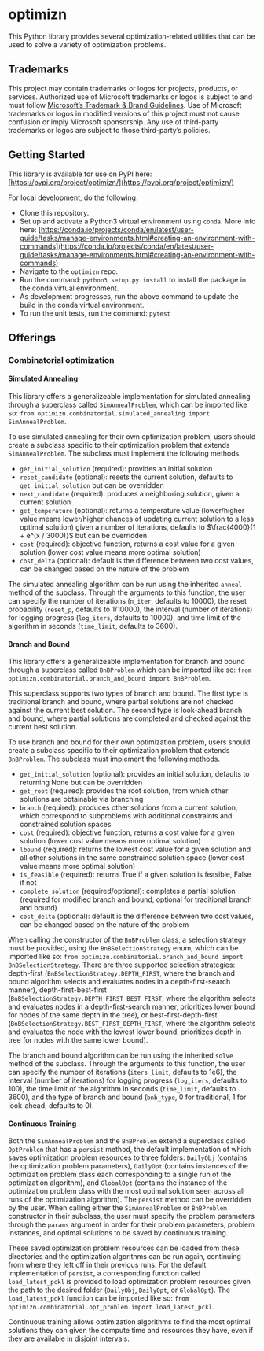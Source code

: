 # optimizn
This Python library provides several optimization-related utilities that can be used to solve a variety of optimization problems.

## Trademarks

This project may contain trademarks or logos for projects, products, or services. Authorized use of Microsoft trademarks or logos is subject to and must follow [Microsoft’s Trademark & Brand Guidelines](https://www.microsoft.com/en-us/legal/intellectualproperty/trademarks/usage/general). Use of Microsoft trademarks or logos in modified versions of this project must not cause confusion or imply Microsoft sponsorship. Any use of third-party trademarks or logos are subject to those third-party’s policies.

## Getting Started
This library is available for use on PyPI here: [https://pypi.org/project/optimizn/](https://pypi.org/project/optimizn/)

For local development, do the following. 
- Clone this repository.
- Set up and activate a Python3 virtual environment using `conda`. More info here: [https://conda.io/projects/conda/en/latest/user-guide/tasks/manage-environments.html#creating-an-environment-with-commands](https://conda.io/projects/conda/en/latest/user-guide/tasks/manage-environments.html#creating-an-environment-with-commands)
- Navigate to the `optimizn` repo.
- Run the command: `python3 setup.py install` to install the package in the conda virtual environment. 
- As development progresses, run the above command to update the build in the conda virtual environment.
- To run the unit tests, run the command: `pytest`

## Offerings

### Combinatorial optimization

#### Simulated Annealing
This library offers a generalizeable implementation for simulated annealing through a superclass called `SimAnnealProblem`, which can be imported like so: `from optimizn.combinatorial.simulated_annealing import SimAnnealProblem`. 

To use simulated annealing for their own optimization problem, users should create a subclass specific to their optimization problem that extends `SimAnnealProblem`. The subclass must implement the following methods.
- `get_initial_solution` (required): provides an initial solution
- `reset_candidate` (optional): resets the current solution, defaults to `get_initial_solution` but can be overridden
- `next_candidate` (required): produces a neighboring solution, given a current solution
- `get_temperature` (optional): returns a temperature value (lower/higher value means lower/higher chances of updating current solution to a less optimal solution) given a number of iterations, defaults to $\frac{4000}{1 + e^(x / 3000)}$ but can be overridden
- `cost` (required): objective function, returns a cost value for a given solution (lower cost value means more optimal solution)
- `cost_delta` (optional): default is the difference between two cost values, can be changed based on the nature of the problem

The simulated annealing algorithm can be run using the inherited `anneal` method of the subclass. Through the arguments to this function, the user can specify the number of iterations (`n_iter`, defaults to 10000), the reset probability (`reset_p`, defaults to 1/10000), the interval (number of iterations) for logging progress (`log_iters`, defaults to 10000), and time limit of the algorithm in seconds (`time_limit`, defaults to 3600). 

#### Branch and Bound
This library offers a generalizeable implementation for branch and bound through a superclass called `BnBProblem` which can be imported like so: `from optimizn.combinatorial.branch_and_bound import BnBProblem`. 

This superclass supports two types of branch and bound. The first type is traditional branch and bound, where partial solutions are not checked against the current best solution. The second type is look-ahead branch and bound, where partial solutions are completed and checked against the current best solution. 

To use branch and bound for their own optimization problem, users should create a subclass specific to their optimization problem that extends `BnBProblem`. The subclass must implement the following methods.
- `get_initial_solution` (optional): provides an initial solution, defaults to returning None but can be overridden
- `get_root` (required): provides the root solution, from which other solutions are obtainable via branching
- `branch` (required): produces other solutions from a current solution, which correspond to subproblems with additional constraints and constrained solution spaces
- `cost` (required): objective function, returns a cost value for a given solution (lower cost value means more optimal solution)
- `lbound` (required): returns the lowest cost value for a given solution and all other solutions in the same constrained solution space (lower cost value means more optimal solution)
- `is_feasible` (required): returns True if a given solution is feasible, False if not
- `complete_solution` (required/optional): completes a partial solution (required for modified branch and bound, optional for traditional branch and bound)
- `cost_delta` (optional): default is the difference between two cost values, can be changed based on the nature of the problem

When calling the constructor of the `BnBProblem` class, a selection strategy must be provided, using the `BnBSelectionStrategy` enum, which can be imported like so: `from optimizn.combinatorial.branch_and_bound import BnBSelectionStrategy`. There are three supported selection strategies: depth-first (`BnBSelectionStrategy.DEPTH_FIRST`, where the branch and bound algorithm selects and evaluates nodes in a depth-first-search manner), depth-first-best-first (`BnBSelectionStrategy.DEPTH_FIRST_BEST_FIRST`, where the algorithm selects and evaluates nodes in a depth-first-search manner, prioritizes lower bound for nodes of the same depth in the tree), or best-first-depth-first (`BnBSelectionStrategy.BEST_FIRST_DEPTH_FIRST`, where the algorithm selects and evaluates the node with the lowest lower bound, prioritizes depth in tree for nodes with the same lower bound).

The branch and bound algorithm can be run using the inherited `solve` method of the subclass. Through the arguments to this function, the user can specify the number of iterations (`iters_limit`, defaults to 1e6), the interval (number of iterations) for logging progress (`log_iters`, defaults to 100), the time limit of the algorithm in seconds (`time_limit`, defaults to 3600), and the type of branch and bound (`bnb_type`, 0 for traditional, 1 for look-ahead, defaults to 0). 

#### Continuous Training
Both the `SimAnnealProblem` and the `BnBProblem` extend a superclass called `OptProblem` that has a `persist` method, the default implementation of which saves optimization problem resources to three folders: `DailyObj` (contains the optimization problem parameters), `DailyOpt` (contains instances of the optimization problem class each corresponding to a single run of the optimization algorithm), and `GlobalOpt` (contains the instance of the optimization problem class with the most optimal solution seen across all runs of the optimization algorithm). The `persist` method can be overridden by the user. When calling either the `SimAnnealProblem` or `BnBProblem` constructor in their subclass, the user must specify the problem parameters through the `params` argument in order for their problem parameters, problem instances, and optimal solutions to be saved by continuous training.

These saved optimization problem resources can be loaded from these directories and the optimization algorithms can be run again, continuing from where they left off in their previous runs. For the default implementation of `persist`, a corresponding function called `load_latest_pckl` is provided to load optimization problem resources given the path to the desired folder (`DailyObj`, `DailyOpt`, or `GlobalOpt`). The `load_latest_pckl` function can be imported like so: `from optimizn.combinatorial.opt_problem import load_latest_pckl`.

Continuous training allows optimization algorithms to find the most optimal solutions they can given the compute time and resources they have, even if they are available in disjoint intervals. 
